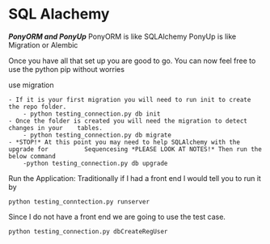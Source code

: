 # SQL Alachemy     


***PonyORM and PonyUp***
PonyORM is like SQLAlchemy 
PonyUp is like Migration or Alembic


Once you have all that set up you are good to go. You can now feel free to use the python pip without worries

use migration

    - If it is your first migration you will need to run init to create the repo folder.
        - python testing_connection.py db init
    - Once the folder is created you will need the migration to detect changes in your    tables.
        - python testing_connection.py db migrate
    - *STOP!* At this point you may need to help SQLAlchemy with the upgrade for          Sequencesing *PLEASE LOOK AT NOTES!* Then run the below command
        -python testing_connection.py db upgrade

Run the Application:
Traditionally if I had a front end I would tell you to run it by

    python testing_conntection.py runserver

Since I do not have a front end we are going to use the test case.

    python testing_connection.py dbCreateRegUser